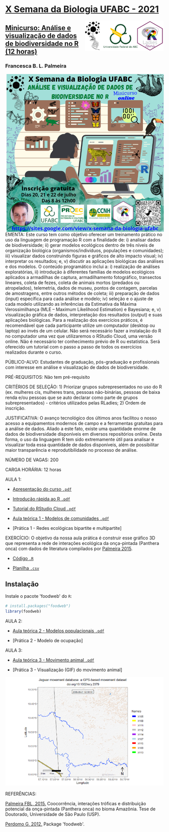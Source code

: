 # [X Semana da Biologia UFABC - 2021](https://sites.google.com/view/x-semana-da-biologia-ufabc/xsbioufabc)
<img src="UFABC_logos.png" align="right" width = "250px"/>

## [Minicurso: Análise e visualização de dados de biodiversidade no R (12 horas)](https://sites.google.com/view/x-semana-da-biologia-ufabc/minicursos?authuser=0#h.aobl38szjvvm)
### Francesca B. L. Palmeira
<img src="UFABC_minicurso.png" align="right" width = "500px"/>

EMENTA: Este curso tem como objetivo oferecer um treinamento prático no uso da linguagem de programação R com a finalidade de: i) analisar dados de biodiversidade; ii) gerar modelos ecológicos dentro de três níveis de organização biológica (organismos/indivíduos, populações e comunidades); iii) visualizar dados construindo figuras e gráficos de alto impacto visual; iv) interpretar os resultados; e, v) discutir as aplicações biológicas das análises e dos modelos. O conteúdo programático inclui a: i) realização de análises exploratórias, ii) introdução à diferentes famílias de modelos ecológicos aplicados a armadilhas de captura, armadilhamento fotográfico, transectos lineares, coleta de fezes, coleta de animais mortos (predados ou atropelados), telemetria, dados de museu, pontos de contagem, parcelas de amostragens, entre outros métodos de coleta; iii) preparação de dados (input) específica para cada análise e modelo; iv) seleção e o ajuste de cada modelo utilizando as inferências da Estimativa da Máxima Verossimilhança (MLE – Maximum Likelihood Estimation) e Bayesiana; e, v) visualização gráfica de dados, interpretação dos resultados (output) e suas aplicações biológicas. Para a realização dos exercícios práticos, é recomendável que cada participante utilize um computador (desktop ou laptop) ao invés de um celular. Não será necessário fazer a instalação do R no computador uma vez que utilizaremos o RStudio Cloud, uma versão online. Não é necessário ter conhecimento prévio de R ou estatística. Será oferecido um tutorial com o passo a passo de todos os exercícios realizados durante o curso.

PÚBLICO-ALVO: Estudantes de graduação, pós-graduação e profissionais com interesse em análise e visualização de dados de biodiversidade.

PRÉ-REQUISITOS: Não tem pré-requisito

CRITÉRIOS DE SELEÇÃO: 1) Priorizar grupos subrepresentados no uso do R (ex. mulheres cis, mulheres trans, pessoas não-binárias, pessoas de baixa renda e/ou pessoas que se auto declarar como parte de grupos subrepresentados) - critérios utilizados pelas RLadies; 2) Ordem de inscrição.

JUSTIFICATIVA: O avanço tecnológico dos últimos anos facilitou o nosso acesso a equipamentos modernos de campo e a ferramentas gratuitas para a análise de dados. Aliado a este fato, existe uma quantidade enorme de dados de biodiversidade disponíveis em diversos repositórios online. Desta forma, o uso da linguagem R tem sido extremamente útil para analisar e visualizar toda essa quantidade de dados disponíveis, além de possibilitar maior transparência e reprodutibilidade no processo de análise.

NÚMERO DE VAGAS: 200

CARGA HORÁRIA: 12 horas

AULA 1:

- [Apresentação do curso `.pdf`](https://github.com/fblpalmeira/SBMGC_2021/blob/main/1_Ementa_Workshop_R_SBMGC_2021.pdf)

- [Introdução rápida ao R `.pdf`](https://github.com/fblpalmeira/SBMGC_2021/blob/main/1_Ementa_Workshop_R_SBMGC_2021.pdf)

- [Tutorial do RStudio Cloud `.pdf`](https://github.com/fblpalmeira/SBMGC_2021/blob/main/2_Tutorial_RStudioCloud_Pronta_Cientista_2021.pdf)

- [Aula teórica 1 - Modelos de comunidades `.pdf`](https://github.com/fblpalmeira/SBMGC_2021/blob/main/3_Aula_Teorica_Modelos.pdf)

- [Prática 1 - Redes ecológicas bipartite e multipartite]

EXERCÍCIO: O objetivo da nossa aula prática é construir esse gráfico 3D que representa a rede de interações ecológica da onça-pintada (Panthera onca) com dados de literatura compilados por [Palmeira 2015](https://www.teses.usp.br/teses/disponiveis/11/11150/tde-17092015-111206/publico/Francesca_Belem_Lopes_Palmeira_versao_revisada.pdf).

- [Código `.R`](https://github.com/fblpalmeira/foodweb/blob/main/jaguar_foodweb.R)

- [Planilha `.csv`](https://github.com/fblpalmeira/foodweb/blob/main/jaguar_foodweb.csv)

## Instalação

Instale o pacote 'foodweb' do `R`:

``` r
# install.packages("foodweb")
library(foodweb)
```

AULA 2:

- [Aula teórica 2 - Modelos populacionais `.pdf`](https://github.com/fblpalmeira/SBMGC_2021/blob/main/3_Aula_Teorica_Modelos.pdf)

- [Prática 2 - Modelo de ocupação]

AULA 3:

- [Aula teórica 3 - Movimento animal `.pdf`](https://github.com/fblpalmeira/SBMGC_2021/blob/main/3_Aula_Teorica_Modelos.pdf)

- [Prática 3 - Visualização (GIF) do movimento animal]

<img src="https://github.com/fblpalmeira/movevis/blob/main/jaguar_pantanal_saobento_2008.gif">

REFERÊNCIAS:

[Palmeira FBL, 2015.](https://www.teses.usp.br/teses/disponiveis/11/11150/tde-17092015-111206/publico/Francesca_Belem_Lopes_Palmeira_versao_revisada.pdf) Coocorrência, interações tróficas e distribuição potencial da onça-pintada (Panthera onca) no bioma Amazônia. Tese de Doutorado, Universidade de São Paulo (USP).

[Perdomo G, 2012.](https://cran.r-project.org/web/packages/foodweb/foodweb.pdf) Package 'foodweb'.

